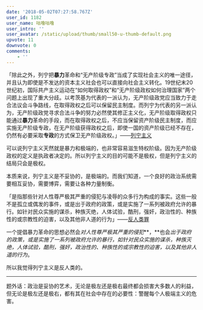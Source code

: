 ```yaml
---
date: '2018-05-02T07:27:58.767Z'
user_id: 1182
user_name: 咕噜咕噜
user_intro: ''
user_avatar: /static/upload/thumb/small50-u-thumb-default.png
upvote: 11
downvote: 0
comments:
    - ''
---
```


「除此之外，列宁把**暴力**革命和“无产阶级专政”当成了实现社会主义的唯一途径，并且认为即使是不发达的资本主义社会也可以直接向社会主义转化。19世纪末20世纪初，国际共产主义运动在“如何取得政权”和“无产阶级政权如何治理国家”两个问题上出现了重大分歧。以考茨基为代表的一派认为，无产阶级政党应当致力于走合法议会斗争路线，在取得政权之后可以保留民主制度。而列宁为代表的另一派认为，无产阶级政党寻求合法斗争的努力必然使其修正主义化，无产阶级取得政权只能通过**暴力**革命的手段，而在取得政权之后，不应当保留资产阶级民主制度，而应实施无产阶级专政，在无产阶级获得政权之后，即使一国的资产阶级已经不存在，仍然有必要采取**专政**的方式保卫无产阶级政权。」——[列宁主义](https://web.archive.org:443/web/20180529145334/https://zh.wikipedia.org/wiki/%E5%88%97%E5%AE%81%E4%B8%BB%E4%B9%89)

可以说列宁主义天然就是暴力和极端的，也非常容易滋生特权阶级。因为无产阶级政权的定义是执政者决定的。所以列宁主义的目的可能不是极权，但是列宁主义的结局只会是极权。

本质来说，列宁主义是不妥协的，是极端的。而我们知道，一个良好的政治系统需要相互妥协，需要博弈，需要让各种力量制衡。

「是指那些针对人性尊严极其严重的侵犯与凌辱的众多行为构成的事实。这些一般不是孤立或偶发的事件，或是出于政府的政策，或是实施了一系列被政府允许的暴行。如针对民众实施的谋杀，种族灭绝，人体试验，酷刑，强奸，政治性的、种族性的或宗教性的迫害，以及其他非人道的行为」——[反人类罪](https://web.archive.org:443/web/20180529145334/https://zh.wikipedia.org/wiki/%E5%8D%B1%E5%AE%B3%E4%BA%BA%E7%B1%BB%E7%BD%AA)

一个提倡暴力革命的思想必然会*对人性尊严极其严重的侵犯***，**也会*出于政府的政策，或是实施了一系列被政府允许的暴行，如针对民众实施的谋杀，种族灭绝，人体试验，酷刑，强奸，政治性的、种族性的或宗教性的迫害，以及其他非人道的行为*。

所以我觉得列宁主义是反人类的。

---

题外话：政治是妥协的艺术，无论是极左还是极右最终都会损害大多数人的利益，但无论是极左还是极右，都有其在社会中存在的必要性：警醒每个人极端主义的危害。
